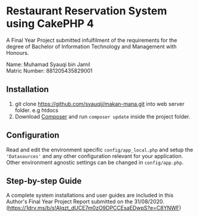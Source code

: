# Restaurant Reservation System using CakePHP 4

A Final Year Project submitted infulfilment of the requirements for the degree of 
Bachelor of Information Technology and Management with Honours.

Name: Muhamad Syauqi bin Jamil<br/>
Matric Number: 881205435829001

## Installation

1. git clone https://github.com/syauqij/makan-mana.git into web server folder. e.g htdocs
2. Download [Composer](https://getcomposer.org/doc/00-intro.md) and run `composer update` inside the project folder.

## Configuration

Read and edit the environment specific `config/app_local.php` and setup the 
`'Datasources'` and any other configuration relevant for your application.
Other environment agnostic settings can be changed in `config/app.php`.

## Step-by-step Guide

A complete system installations and user guides are included in this
Author's Final Year Project Report submitted on the 31/08/2020.
(https://1drv.ms/b/s!Alqzt_dUCE7m0zO9DPCCEsaEDwpS?e=C8YNWF)